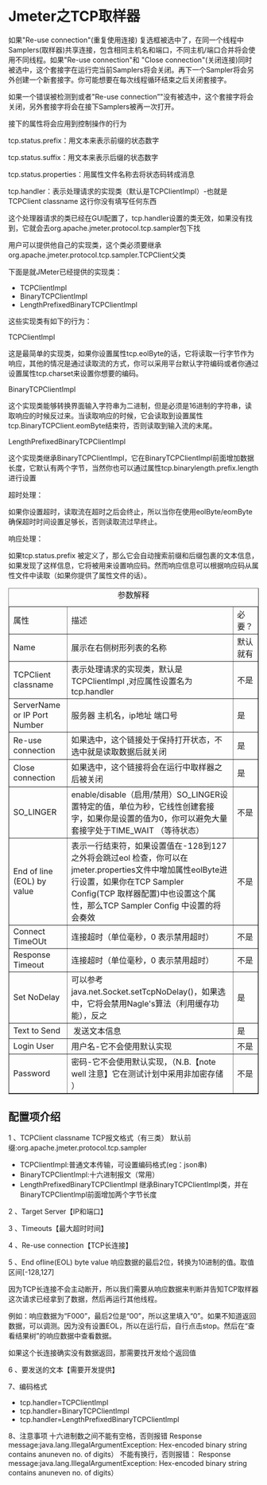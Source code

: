 # Jmeter之TCP取样器

如果"Re-use connection"(重复使用连接) 复选框被选中了，在同一个线程中Samplers(取样器)共享连接，包含相同主机名和端口，不同主机/端口合并将会使用不同线程。如果"Re-use connection"和 "Close connection"(关闭连接)同时被选中，这个套接字在运行完当前Samplers将会关闭。再下一个Sampler将会另外创建一个新套接字。你可能想要在每次线程循环结束之后关闭套接字。

如果一个错误被检测到或者"Re-use connection”"没有被选中，这个套接字将会关闭，另外套接字将会在接下Samplers被再一次打开。

接下的属性将会应用到控制操作的行为

tcp.status.prefix：用文本来表示前缀的状态数字

tcp.status.suffix：用文本来表示后缀的状态数字

tcp.status.properties：用属性文件名称去将状态码转成消息

tcp.handler：表示处理请求的实现类（默认是TCPClientImpl）-也就是TCPClient classname 这行你没有填写任何东西

这个处理器请求的类已经在GUI配置了，tcp.handler设置的类无效，如果没有找到，它就会去org.apache.jmeter.protocol.tcp.sampler包下找

用户可以提供他自己的实现类，这个类必须要继承org.apache.jmeter.protocol.tcp.sampler.TCPClient父类

下面是就JMeter已经提供的实现类：

- TCPClientImpl
- BinaryTCPClientImpl
- LengthPrefixedBinaryTCPClientImpl

这些实现类有如下的行为：

TCPClientImpl

这是最简单的实现类，如果你设置属性tcp.eolByte的话，它将读取一行字节作为响应，其他的情况是通过读取流的方式，你可以采用平台默认字符编码或者你通过设置属性tcp.charset来设置你想要的编码。

BinaryTCPClientImpl

这个实现类能够转换界面输入字符串为二进制，但是必须是16进制的字符串，读取响应的时候反过来。当读取响应的时候，它会读取到设置属性tcp.BinaryTCPClient.eomByte结束符，否则读取到输入流的末尾。

LengthPrefixedBinaryTCPClientImpl

这个实现类继承BinaryTCPClientImpl，它在BinaryTCPClientImpl前面增加数据长度，它默认有两个字节，当然你也可以通过属性tcp.binarylength.prefix.length进行设置

超时处理：

如果你设置超时，读取流在超时之后会终止，所以当你在使用eolByte/eomByte 确保超时时间设置足够长，否则读取流过早终止。

响应处理：

如果tcp.status.prefix 被定义了，那么它会自动搜索前缀和后缀包裹的文本信息，如果发现了这样信息，它将被用来设置响应码。然而响应信息可以根据响应码从属性文件中读取（如果你提供了属性文件的话）。



<table border="1" width="800" cellspacing="1" cellpadding="1"><caption>参数解释</caption><tbody><tr><td>属性</td><td>描述</td><td>必要？</td></tr><tr><td>Name</td><td>展示在右侧树形列表的名称</td><td>默认就有</td></tr><tr><td>TCPClient classname</td><td>表示处理请求的实现类，默认是TCPClientImpl ,对应属性设置名为tcp.handler</td><td>不是</td></tr><tr><td>ServerName or IP Port Number</td><td>服务器 主机名，ip地址 端口号</td><td>是</td></tr><tr><td>Re-use connection</td><td>如果选中，这个链接处于保持打开状态，不选中就是读取数据后就关闭</td><td>是</td></tr><tr><td>Close connection</td><td>如果选中，这个链接将会在运行中取样器之后被关闭</td><td>是</td></tr><tr><td>SO_LINGER</td><td>enable/disable（启用/禁用）SO_LINGER设置特定的值，单位为秒，它线性创建套接字，如果你是设置的值为0，你可以避免大量套接字处于TIME_WAIT （等待状态）</td><td>不是</td></tr><tr><td>End of line (EOL) by value</td><td>表示一行结束符，如果设置值在-128到127之外将会跳过eol 检查，你可以在jmeter.properties文件中增加属性eolByte进行设置，如果你在TCP Sampler Config(TCP 取样器配置)中也设置这个属性，那么TCP Sampler Config 中设置的将会奏效</td><td>不是</td></tr><tr><td>Connect TimeOUt</td><td>连接超时（单位毫秒，0 表示禁用超时）</td><td>不是</td></tr><tr><td>Response Timeout</td><td>连接超时（单位毫秒，0 表示禁用超时）</td><td>不是</td></tr><tr><td>Set NoDelay</td><td>可以参考java.net.Socket.setTcpNoDelay()，如果选中，它将会禁用Nagle's算法（利用缓存功能），反之</td><td>是</td></tr><tr><td>Text to Send</td><td>&nbsp;发送文本信息</td><td>是</td></tr><tr><td>Login User</td><td>用户名-它不会使用默认实现</td><td>不是</td></tr><tr><td>Password</td><td>密码-它不会使用默认实现，（N.B.【note well 注意】它在测试计划中采用非加密存储 ）</td><td>不是</td></tr></tbody></table>

## 配置项介绍
1 、TCPClient classname TCP报文格式（有三类）
默认前缀:org.apache.jmeter.protocol.tcp.sampler
- TCPClientImpl:普通文本传输，可设置编码格式(eg：json串)
- BinaryTCPClientImpl:十六进制报文（常用）
- LengthPrefixedBinaryTCPClientImpl 继承BinaryTCPClientImpl类，并在BinaryTCPClientlmpl前面增加两个字节长度

2 、Target Server【IP和端口】

3 、Timeouts【最大超时时间】

4 、Re-use connection【TCP长连接】

5 、End ofline(EOL) byte value  响应数据的最后2位，转换为10进制的值。取值区间[-128,127]

因为TCP长连接不会主动断开，所以我们需要从响应数据来判断并告知TCP取样器这次请求已经拿到了数据，然后再运行其他线程。

例如：响应数据为“F000”，最后2位是“00”，所以这里填入“0”。如果不知道返回数据，可以调测。因为没有设置EOL，所以在运行后，自行点击stop。然后在“查看结果树”的响应数据中查看数据。

如果这个长连接确实没有数据返回，那需要找开发给个返回值

6 、要发送的文本【需要开发提供】

7、编码格式
- tcp.handler=TCPClientImpl
- tcp.handler=BinaryTCPClientImpl
- tcp.handler=LengthPrefixedBinaryTCPClientImpl

8、注意事项
十六进制数之间不能有空格，否则报错
Response message:java.lang.IllegalArgumentException: Hex-encoded binary string contains anuneven no. of digits）
不能有换行，否则报错：
Response message:java.lang.IllegalArgumentException: Hex-encoded binary string contains anuneven no. of digits）